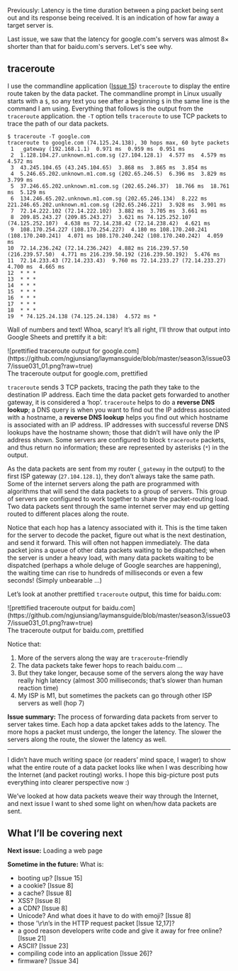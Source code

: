 Previously: Latency is the time duration between a ping packet being sent out and its response being received. It is an indication of how far away a target server is.

Last issue, we saw that the latency for google.com's servers was almost 8× shorter than that for baidu.com's servers. Let's see why.

## traceroute

I use the commandline application ([Issue 15](https://buttondown.email/laymansguide/archive/lmg-s2-issue-15-sysadmins-and-the-command-line/)) `traceroute` to display the entire route taken by the data packet. The commandline prompt in Linux usually starts with a `$`, so any text you see after a beginning `$` in the same line is the command I am using. Everything that follows is the output from the `traceroute` application. the `-T` option tells `traceroute` to use TCP packets to trace the path of our data packets.

```
$ traceroute -T google.com
traceroute to google.com (74.125.24.138), 30 hops max, 60 byte packets
 1  _gateway (192.168.1.1)  0.971 ms  0.959 ms  0.951 ms
 2  1.128.104.27.unknown.m1.com.sg (27.104.128.1)  4.577 ms  4.579 ms  4.572 ms
 3  43.245.104.65 (43.245.104.65)  3.868 ms  3.865 ms  3.854 ms
 4  5.246.65.202.unknown.m1.com.sg (202.65.246.5)  6.396 ms  3.829 ms  3.799 ms
 5  37.246.65.202.unknown.m1.com.sg (202.65.246.37)  18.766 ms  18.761 ms  5.129 ms
 6  134.246.65.202.unknown.m1.com.sg (202.65.246.134)  8.222 ms 221.246.65.202.unknown.m1.com.sg (202.65.246.221)  3.928 ms  3.901 ms
 7  72.14.222.102 (72.14.222.102)  3.882 ms  3.705 ms  3.661 ms
 8  209.85.243.27 (209.85.243.27)  3.621 ms 74.125.252.107 (74.125.252.107)  4.638 ms 72.14.238.42 (72.14.238.42)  4.621 ms
 9  108.170.254.227 (108.170.254.227)  4.180 ms 108.170.240.241 (108.170.240.241)  4.071 ms 108.170.240.242 (108.170.240.242)  4.059 ms
10  72.14.236.242 (72.14.236.242)  4.882 ms 216.239.57.50 (216.239.57.50)  4.771 ms 216.239.50.192 (216.239.50.192)  5.476 ms
11  72.14.233.43 (72.14.233.43)  9.760 ms 72.14.233.27 (72.14.233.27)  4.700 ms  4.665 ms
12  * * *
13  * * *
14  * * *
15  * * *
16  * * *
17  * * *
18  * * *
19  * 74.125.24.138 (74.125.24.138)  4.572 ms *
```

Wall of numbers and text! Whoa, scary! It’s all right, I’ll throw that output into Google Sheets and prettify it a bit:

<span style="text-align:center">
![prettified traceroute output for google.com](https://github.com/ngjunsiang/laymansguide/blob/master/season3/issue037/issue031_01.png?raw=true)<br />
The traceroute output for google.com, prettified
</span>

`traceroute` sends 3 TCP packets, tracing the path they take to the destination IP address. Each time the data packet gets forwarded to another gateway, it is considered a ‘hop’. `traceroute` helps to do a **reverse DNS lookup**; a DNS query is when you want to find out the IP address associated with a hostname, a **reverse DNS lookup** helps you find out which hostname is associated with an IP address. IP addresses with successful reverse DNS lookups have the hostname shown; those that didn’t will have only the IP address shown. Some servers are configured to block `traceroute` packets, and thus return no information; these are represented by asterisks (`*`) in the output.

As the data packets are sent from my router (`_gateway` in the output) to the first ISP gateway (`27.104.128.1`), they don’t always take the same path. Some of the internet servers along the path are programmed with algorithms that will send the data packets to a group of servers. This group of servers are configured to work together to share the packet-routing load. Two data packets sent through the same internet server may end up getting routed to different places along the route.

Notice that each hop has a latency associated with it. This is the time taken for the server to decode the packet, figure out what is the next destination, and send it forward. This will often not happen immediately. The data packet joins a queue of other data packets waiting to be dispatched; when the server is under a heavy load, with many data packets waiting to be dispatched (perhaps a whole deluge of Google searches are happening), the waiting time can rise to hundreds of milliseconds or even a few seconds! (Simply unbearable …)

Let’s look at another prettified `traceroute` output, this time for baidu.com:

<span style="text-align:center">
![prettified traceroute output for baidu.com](https://github.com/ngjunsiang/laymansguide/blob/master/season3/issue037/issue031_01.png?raw=true)<br />
The traceroute output for baidu.com, prettified
</span>

Notice that:

1. More of the servers along the way are `traceroute`-friendly
2. The data packets take fewer hops to reach baidu.com …
3. But they take longer, because some of the servers along the way have really high latency (almost 300 milliseconds; that’s slower than human reaction time)
4. My ISP is M1, but sometimes the packets can go through other ISP servers as well (hop 7)

**Issue summary:** The process of forwarding data packets from server to server takes time. Each hop a data apcket takes adds to the latency. The more hops a packet must undergo, the longer the latency. The slower the servers along the route, the slower the latency as well.

<hr/>

I didn’t have much writing space (or readers’ mind space, I wager) to show what the entire route of a data packet looks like when I was describing how the Internet (and packet routing) works. I hope this big-picture post puts everything into clearer perspective now :)

We’ve looked at how data packets weave their way through the Internet, and next issue I want to shed some light on when/how data packets are sent.

## What I’ll be covering next

**Next issue:** Loading a web page

**Sometime in the future:** What is:

- booting up? [Issue 15]
- a cookie? [Issue 8]
- a cache? [Issue 8]
- XSS? [Issue 8]
- a CDN? [Issue 8]
- Unicode? And what does it have to do with emoji? [Issue 8]
- those '\r\n’s in the HTTP request packet [Issue 12,17]?
- a good reason developers write code and give it away for free online? [Issue 21]
- ASCII? [Issue 23]
- compiling code into an application [Issue 26]?
- firmware? [Issue 34]
